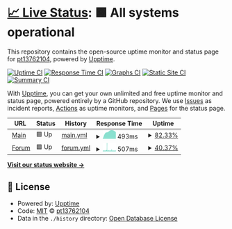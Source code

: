 # [📈 Live Status](https://pt13762104.github.io/uptime): <!--live status--> **🟩 All systems operational**

This repository contains the open-source uptime monitor and status page for [pt13762104](https://pt13762104.github.io/uptime), powered by [Upptime](https://github.com/upptime/upptime).

[![Uptime CI](https://github.com/pt13762104/uptime/workflows/Uptime%20CI/badge.svg)](https://github.com/pt13762104/uptime/actions?query=workflow%3A%22Uptime+CI%22)
[![Response Time CI](https://github.com/pt13762104/uptime/workflows/Response%20Time%20CI/badge.svg)](https://github.com/pt13762104/uptime/actions?query=workflow%3A%22Response+Time+CI%22)
[![Graphs CI](https://github.com/pt13762104/uptime/workflows/Graphs%20CI/badge.svg)](https://github.com/pt13762104/uptime/actions?query=workflow%3A%22Graphs+CI%22)
[![Static Site CI](https://github.com/pt13762104/uptime/workflows/Static%20Site%20CI/badge.svg)](https://github.com/pt13762104/uptime/actions?query=workflow%3A%22Static+Site+CI%22)
[![Summary CI](https://github.com/pt13762104/uptime/workflows/Summary%20CI/badge.svg)](https://github.com/pt13762104/uptime/actions?query=workflow%3A%22Summary+CI%22)

With [Upptime](https://upptime.js.org), you can get your own unlimited and free uptime monitor and status page, powered entirely by a GitHub repository. We use [Issues](https://github.com/pt13762104/uptime/issues) as incident reports, [Actions](https://github.com/pt13762104/uptime/actions) as uptime monitors, and [Pages](https://pt13762104.github.io/uptime) for the status page.

<!--start: status pages-->
<!-- This summary is generated by Upptime (https://github.com/upptime/upptime) -->
<!-- Do not edit this manually, your changes will be overwritten -->
<!-- prettier-ignore -->
| URL | Status | History | Response Time | Uptime |
| --- | ------ | ------- | ------------- | ------ |
| <img alt="" src="https://favicons.githubusercontent.com/test1417735181.epizy.com" height="13"> [Main](https://test1417735181.epizy.com) | 🟩 Up | [main.yml](https://github.com/pt13762104/uptime/commits/HEAD/history/main.yml) | <details><summary><img alt="Response time graph" src="./graphs/main/response-time-week.png" height="20"> 493ms</summary><br><a href="https://pt13762104.github.io/uptime/history/main"><img alt="Response time 493" src="https://img.shields.io/endpoint?url=https%3A%2F%2Fraw.githubusercontent.com%2Fpt13762104%2Fuptime%2FHEAD%2Fapi%2Fmain%2Fresponse-time.json"></a><br><a href="https://pt13762104.github.io/uptime/history/main"><img alt="24-hour response time 460" src="https://img.shields.io/endpoint?url=https%3A%2F%2Fraw.githubusercontent.com%2Fpt13762104%2Fuptime%2FHEAD%2Fapi%2Fmain%2Fresponse-time-day.json"></a><br><a href="https://pt13762104.github.io/uptime/history/main"><img alt="7-day response time 493" src="https://img.shields.io/endpoint?url=https%3A%2F%2Fraw.githubusercontent.com%2Fpt13762104%2Fuptime%2FHEAD%2Fapi%2Fmain%2Fresponse-time-week.json"></a><br><a href="https://pt13762104.github.io/uptime/history/main"><img alt="30-day response time 493" src="https://img.shields.io/endpoint?url=https%3A%2F%2Fraw.githubusercontent.com%2Fpt13762104%2Fuptime%2FHEAD%2Fapi%2Fmain%2Fresponse-time-month.json"></a><br><a href="https://pt13762104.github.io/uptime/history/main"><img alt="1-year response time 493" src="https://img.shields.io/endpoint?url=https%3A%2F%2Fraw.githubusercontent.com%2Fpt13762104%2Fuptime%2FHEAD%2Fapi%2Fmain%2Fresponse-time-year.json"></a></details> | <details><summary><a href="https://pt13762104.github.io/uptime/history/main">82.33%</a></summary><a href="https://pt13762104.github.io/uptime/history/main"><img alt="All-time uptime 82.33%" src="https://img.shields.io/endpoint?url=https%3A%2F%2Fraw.githubusercontent.com%2Fpt13762104%2Fuptime%2FHEAD%2Fapi%2Fmain%2Fuptime.json"></a><br><a href="https://pt13762104.github.io/uptime/history/main"><img alt="24-hour uptime 100.00%" src="https://img.shields.io/endpoint?url=https%3A%2F%2Fraw.githubusercontent.com%2Fpt13762104%2Fuptime%2FHEAD%2Fapi%2Fmain%2Fuptime-day.json"></a><br><a href="https://pt13762104.github.io/uptime/history/main"><img alt="7-day uptime 82.33%" src="https://img.shields.io/endpoint?url=https%3A%2F%2Fraw.githubusercontent.com%2Fpt13762104%2Fuptime%2FHEAD%2Fapi%2Fmain%2Fuptime-week.json"></a><br><a href="https://pt13762104.github.io/uptime/history/main"><img alt="30-day uptime 82.33%" src="https://img.shields.io/endpoint?url=https%3A%2F%2Fraw.githubusercontent.com%2Fpt13762104%2Fuptime%2FHEAD%2Fapi%2Fmain%2Fuptime-month.json"></a><br><a href="https://pt13762104.github.io/uptime/history/main"><img alt="1-year uptime 82.33%" src="https://img.shields.io/endpoint?url=https%3A%2F%2Fraw.githubusercontent.com%2Fpt13762104%2Fuptime%2FHEAD%2Fapi%2Fmain%2Fuptime-year.json"></a></details>
| <img alt="" src="https://favicons.githubusercontent.com/forum1417735181.epizy.com" height="13"> [Forum](https://forum1417735181.epizy.com) | 🟩 Up | [forum.yml](https://github.com/pt13762104/uptime/commits/HEAD/history/forum.yml) | <details><summary><img alt="Response time graph" src="./graphs/forum/response-time-week.png" height="20"> 507ms</summary><br><a href="https://pt13762104.github.io/uptime/history/forum"><img alt="Response time 507" src="https://img.shields.io/endpoint?url=https%3A%2F%2Fraw.githubusercontent.com%2Fpt13762104%2Fuptime%2FHEAD%2Fapi%2Fforum%2Fresponse-time.json"></a><br><a href="https://pt13762104.github.io/uptime/history/forum"><img alt="24-hour response time 401" src="https://img.shields.io/endpoint?url=https%3A%2F%2Fraw.githubusercontent.com%2Fpt13762104%2Fuptime%2FHEAD%2Fapi%2Fforum%2Fresponse-time-day.json"></a><br><a href="https://pt13762104.github.io/uptime/history/forum"><img alt="7-day response time 507" src="https://img.shields.io/endpoint?url=https%3A%2F%2Fraw.githubusercontent.com%2Fpt13762104%2Fuptime%2FHEAD%2Fapi%2Fforum%2Fresponse-time-week.json"></a><br><a href="https://pt13762104.github.io/uptime/history/forum"><img alt="30-day response time 507" src="https://img.shields.io/endpoint?url=https%3A%2F%2Fraw.githubusercontent.com%2Fpt13762104%2Fuptime%2FHEAD%2Fapi%2Fforum%2Fresponse-time-month.json"></a><br><a href="https://pt13762104.github.io/uptime/history/forum"><img alt="1-year response time 507" src="https://img.shields.io/endpoint?url=https%3A%2F%2Fraw.githubusercontent.com%2Fpt13762104%2Fuptime%2FHEAD%2Fapi%2Fforum%2Fresponse-time-year.json"></a></details> | <details><summary><a href="https://pt13762104.github.io/uptime/history/forum">40.37%</a></summary><a href="https://pt13762104.github.io/uptime/history/forum"><img alt="All-time uptime 40.37%" src="https://img.shields.io/endpoint?url=https%3A%2F%2Fraw.githubusercontent.com%2Fpt13762104%2Fuptime%2FHEAD%2Fapi%2Fforum%2Fuptime.json"></a><br><a href="https://pt13762104.github.io/uptime/history/forum"><img alt="24-hour uptime 49.43%" src="https://img.shields.io/endpoint?url=https%3A%2F%2Fraw.githubusercontent.com%2Fpt13762104%2Fuptime%2FHEAD%2Fapi%2Fforum%2Fuptime-day.json"></a><br><a href="https://pt13762104.github.io/uptime/history/forum"><img alt="7-day uptime 40.37%" src="https://img.shields.io/endpoint?url=https%3A%2F%2Fraw.githubusercontent.com%2Fpt13762104%2Fuptime%2FHEAD%2Fapi%2Fforum%2Fuptime-week.json"></a><br><a href="https://pt13762104.github.io/uptime/history/forum"><img alt="30-day uptime 40.37%" src="https://img.shields.io/endpoint?url=https%3A%2F%2Fraw.githubusercontent.com%2Fpt13762104%2Fuptime%2FHEAD%2Fapi%2Fforum%2Fuptime-month.json"></a><br><a href="https://pt13762104.github.io/uptime/history/forum"><img alt="1-year uptime 40.37%" src="https://img.shields.io/endpoint?url=https%3A%2F%2Fraw.githubusercontent.com%2Fpt13762104%2Fuptime%2FHEAD%2Fapi%2Fforum%2Fuptime-year.json"></a></details>

<!--end: status pages-->

[**Visit our status website →**](https://pt13762104.github.io/uptime)

## 📄 License

- Powered by: [Upptime](https://github.com/upptime/upptime)
- Code: [MIT](./LICENSE) © [pt13762104](https://pt13762104.github.io/uptime)
- Data in the `./history` directory: [Open Database License](https://opendatacommons.org/licenses/odbl/1-0/)
